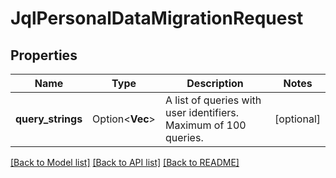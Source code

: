 # JqlPersonalDataMigrationRequest

## Properties

Name | Type | Description | Notes
------------ | ------------- | ------------- | -------------
**query_strings** | Option<**Vec<String>**> | A list of queries with user identifiers. Maximum of 100 queries. | [optional]

[[Back to Model list]](../README.md#documentation-for-models) [[Back to API list]](../README.md#documentation-for-api-endpoints) [[Back to README]](../README.md)


